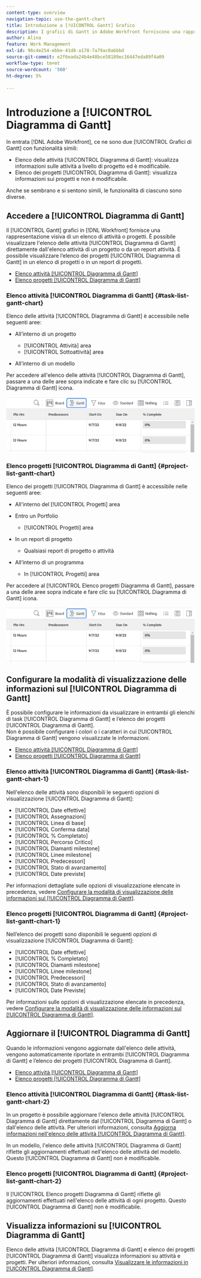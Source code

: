```yaml
---
content-type: overview
navigation-topic: use-the-gantt-chart
title: Introduzione a [!UICONTROL Gantt] Grafico
description: I grafici di Gantt in Adobe Workfront forniscono una rappresentazione visiva di un elenco di attività o progetti.
author: Alina
feature: Work Management
exl-id: 96c4e254-ebbe-41d8-a178-7a79ac0abbbd
source-git-commit: e2f6eada24b4e48bce58189ec16447eda89f4a09
workflow-type: tm+mt
source-wordcount: '560'
ht-degree: 5%

---
```


# Introduzione a [!UICONTROL Diagramma di Gantt]

In entrata [!DNL Adobe Workfront], ce ne sono due [!UICONTROL Grafici di Gantt] con funzionalità simili:

* Elenco delle attività [!UICONTROL Diagramma di Gantt]: visualizza informazioni sulle attività a livello di progetto ed è modificabile.
* Elenco dei progetti [!UICONTROL Diagramma di Gantt]: visualizza informazioni sui progetti e non è modificabile.

Anche se sembrano e si sentono simili, le funzionalità di ciascuno sono diverse.

## Accedere a [!UICONTROL Diagramma di Gantt]

Il [!UICONTROL Gantt] grafici in [!DNL Workfront]  fornisce una rappresentazione visiva di un elenco di attività o progetti. È possibile visualizzare l&#39;elenco delle attività [!UICONTROL Diagramma di Gantt] direttamente dall&#39;elenco attività di un progetto o da un report attività. È possibile visualizzare l’elenco dei progetti [!UICONTROL Diagramma di Gantt] in un elenco di progetti o in un report di progetti.

* [Elenco attività [!UICONTROL Diagramma di Gantt]](#task-list-gantt-chart)
* [Elenco progetti [!UICONTROL Diagramma di Gantt]](#project-list-gantt-chart)

### Elenco attività [!UICONTROL Diagramma di Gantt] {#task-list-gantt-chart}

Elenco delle attività [!UICONTROL Diagramma di Gantt] è accessibile nelle seguenti aree:

* All’interno di un progetto

   * [!UICONTROL Attività] area
   * [!UICONTROL Sottoattività] area

* All’interno di un modello

Per accedere all&#39;elenco delle attività [!UICONTROL Diagramma di Gantt], passare a una delle aree sopra indicate e fare clic su [!UICONTROL Diagramma di Gantt] icona.

![Fai clic sull’icona Diagramma di Gantt](assets/click-gantt-chart-icon.png)

### Elenco progetti [!UICONTROL Diagramma di Gantt] {#project-list-gantt-chart}

Elenco dei progetti [!UICONTROL Diagramma di Gantt] è accessibile nelle seguenti aree:

* All&#39;interno del [!UICONTROL Progetti] area
* Entro un Portfolio

   * [!UICONTROL Progetti] area

* In un report di progetto

   * Qualsiasi report di progetto o attività

* All’interno di un programma

   * In [!UICONTROL Progetti] area

Per accedere al [!UICONTROL Elenco progetti Diagramma di Gantt], passare a una delle aree sopra indicate e fare clic su [!UICONTROL Diagramma di Gantt] icona.

![Fai clic sull’icona Diagramma di Gantt](assets/click-gantt-chart-icon.png)

## Configurare la modalità di visualizzazione delle informazioni sul [!UICONTROL Diagramma di Gantt]

È possibile configurare le informazioni da visualizzare in entrambi gli elenchi di task [!UICONTROL Diagramma di Gantt] e l’elenco dei progetti [!UICONTROL Diagramma di Gantt].\
Non è possibile configurare i colori o i caratteri in cui [!UICONTROL Diagramma di Gantt] vengono visualizzate le informazioni.

* [Elenco attività [!UICONTROL Diagramma di Gantt]](#task-list-gantt-chart)
* [Elenco progetti [!UICONTROL Diagramma di Gantt]](#project-list-gantt-chart)

### Elenco attività [!UICONTROL Diagramma di Gantt] {#task-list-gantt-chart-1}

Nell&#39;elenco delle attività sono disponibili le seguenti opzioni di visualizzazione [!UICONTROL Diagramma di Gantt]:

* [!UICONTROL Date effettive]
* [!UICONTROL Assegnazioni]
* [!UICONTROL Linea di base]
* [!UICONTROL Conferma data]
* [!UICONTROL % Completato]
* [!UICONTROL Percorso Critico]
* [!UICONTROL Diamanti milestone]
* [!UICONTROL Linee milestone]
* [!UICONTROL Predecessori]
* [!UICONTROL Stato di avanzamento]
* [!UICONTROL Date previste]

Per informazioni dettagliate sulle opzioni di visualizzazione elencate in precedenza, vedere [Configurare la modalità di visualizzazione delle informazioni sul [!UICONTROL Diagramma di Gantt]](../../../manage-work/gantt-chart/use-the-gantt-chart/configure-info-on-gantt-chart.md).

### Elenco progetti [!UICONTROL Diagramma di Gantt] {#project-list-gantt-chart-1}

Nell’elenco dei progetti sono disponibili le seguenti opzioni di visualizzazione [!UICONTROL Diagramma di Gantt]:

* [!UICONTROL Date effettive]
* [!UICONTROL % Completato]
* [!UICONTROL Diamanti milestone]
* [!UICONTROL Linee milestone]
* [!UICONTROL Predecessori]
* [!UICONTROL Stato di avanzamento]
* [!UICONTROL Date Previste]

Per informazioni sulle opzioni di visualizzazione elencate in precedenza, vedere [Configurare la modalità di visualizzazione delle informazioni sul [!UICONTROL Diagramma di Gantt]](../../../manage-work/gantt-chart/use-the-gantt-chart/configure-info-on-gantt-chart.md).

## Aggiornare il [!UICONTROL Diagramma di Gantt]

Quando le informazioni vengono aggiornate dall&#39;elenco delle attività, vengono automaticamente riportate in entrambi [!UICONTROL Diagramma di Gantt] e l’elenco dei progetti [!UICONTROL Diagramma di Gantt].

* [Elenco attività [!UICONTROL Diagramma di Gantt]](#task-list-gantt-chart)
* [Elenco progetti [!UICONTROL Diagramma di Gantt]](#project-list-gantt-chart)

### Elenco attività [!UICONTROL Diagramma di Gantt] {#task-list-gantt-chart-2}

In un progetto è possibile aggiornare l&#39;elenco delle attività [!UICONTROL Diagramma di Gantt] direttamente dal [!UICONTROL Diagramma di Gantt] o dall&#39;elenco delle attività. Per ulteriori informazioni, consulta [Aggiorna informazioni nell&#39;elenco delle attività [!UICONTROL Diagramma di Gantt]](../../../manage-work/gantt-chart/use-the-gantt-chart/update-info-task-list-gantt.md).

In un modello, l&#39;elenco delle attività [!UICONTROL Diagramma di Gantt] riflette gli aggiornamenti effettuati nell&#39;elenco delle attività del modello. Questo [!UICONTROL Diagramma di Gantt] non è modificabile.

### Elenco progetti [!UICONTROL Diagramma di Gantt] {#project-list-gantt-chart-2}

Il [!UICONTROL Elenco progetti Diagramma di Gantt] riflette gli aggiornamenti effettuati nell&#39;elenco delle attività di ogni progetto. Questo [!UICONTROL Diagramma di Gantt] non è modificabile.

## Visualizza informazioni su [!UICONTROL Diagramma di Gantt]

Elenco delle attività [!UICONTROL Diagramma di Gantt] e elenco dei progetti [!UICONTROL Diagramma di Gantt] visualizza informazioni su attività e progetti. Per ulteriori informazioni, consulta [Visualizzare le informazioni in [!UICONTROL Diagramma di Gantt]](../../../manage-work/gantt-chart/use-the-gantt-chart/view-info-in-gantt.md).
